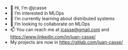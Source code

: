 - 👋 Hi, I’m @jcasse
- 👀 I’m interested in MLOps
- 🌱 I’m currently learning about distributed systems
- 💞️ I’m looking to collaborate on MLOps
- 📫 You can reach me at jcasse@gmail.com and https://www.linkedin.com/in/juan-casse/
- My projects are now in https://gitlab.com/juan-casse/

<!---
jcasse/jcasse is a ✨ special ✨ repository because its `README.md` (this file) appears on your GitHub profile.
You can click the Preview link to take a look at your changes.
--->
